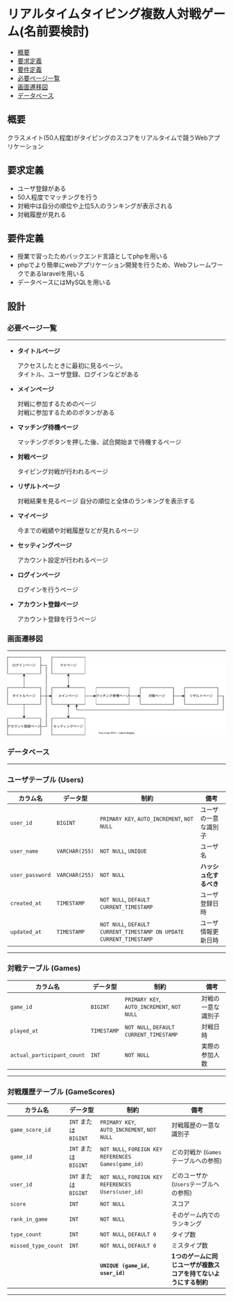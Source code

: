# リアルタイムタイピング複数人対戦ゲーム(名前要検討)

- [概要](#概要)
- [要求定義](#要求定義)
- [要件定義](#要件定義)
- [必要ページ一覧](#必要ページ一覧)
- [画面遷移図](#画面遷移図)
- [データベース](#データベース)

## 概要
クラスメイト(50人程度)がタイピングのスコアをリアルタイムで競うWebアプリケーション

## 要求定義
- ユーザ登録がある
- 50人程度でマッチングを行う
- 対戦中は自分の順位や上位5人のランキングが表示される
- 対戦履歴が見れる

## 要件定義
- 授業で習ったためバックエンド言語としてphpを用いる
- phpでより簡単にwebアプリケーション開発を行うため、Webフレームワークであるlaravelを用いる
- データベースにはMySQLを用いる

## 設計
### 必要ページ一覧
--- 
- **タイトルページ**
    
    アクセスしたときに最初に見るページ。<br>
    タイトル、ユーザ登録、ログインなどがある

- **メインページ**

    対戦に参加するためのページ<br>
    対戦に参加するためのボタンがある<br>

- **マッチング待機ページ**

    マッチングボタンを押した後、試合開始まで待機するページ

- **対戦ページ**

    タイピング対戦が行われるページ<br>

- **リザルトページ**

    対戦結果を見るページ
    自分の順位と全体のランキングを表示する

- **マイページ**
    
    今までの戦績や対戦履歴などが見れるページ

- **セッティングページ**

    アカウント設定が行われるページ

- **ログインページ**
    
    ログインを行うページ

- **アカウント登録ページ**

    アカウント登録を行うページ


### 画面遷移図
---
![画面遷移図](./assets/画面遷移図.svg)

### データベース
---
### ユーザテーブル (Users)

| カラム名          | データ型          | 制約                                                   | 備考                                               |
| ----------------- | ----------------- | ------------------------------------------------------ | -------------------------------------------------- |
| `user_id`         | `BIGINT` | `PRIMARY KEY`, `AUTO_INCREMENT`, `NOT NULL`            | ユーザの一意な識別子                               |
| `user_name`       | `VARCHAR(255)`    | `NOT NULL`, `UNIQUE`                         | ユーザ名        |
| `user_password`   | `VARCHAR(255)`    | `NOT NULL`                                             | **ハッシュ化するべき**       |
| `created_at`      | `TIMESTAMP`       | `NOT NULL`, `DEFAULT CURRENT_TIMESTAMP`                | ユーザ登録日時                             |
| `updated_at`      | `TIMESTAMP`       | `NOT NULL`, `DEFAULT CURRENT_TIMESTAMP ON UPDATE CURRENT_TIMESTAMP` | ユーザ情報更新日時                         |

---

### 対戦テーブル (Games)

| カラム名                     | データ型          | 制約                                        | 備考                                     |
| ---------------------------- | ----------------- | ------------------------------------------- | ---------------------------------------- |
| `game_id`                    | `BIGINT` | `PRIMARY KEY`, `AUTO_INCREMENT`, `NOT NULL` | 対戦の一意な識別子                         |
| `played_at`                  | `TIMESTAMP`       | `NOT NULL`, `DEFAULT CURRENT_TIMESTAMP`                           | 対戦日時             |
| `actual_participant_count` | `INT`             | `NOT NULL`                                    | 実際の参加人数               |


---

### 対戦履歴テーブル (GameScores)

| カラム名                | データ型          | 制約                                                                 | 備考                                                         |
| ----------------------- | ----------------- | -------------------------------------------------------------------- | ------------------------------------------------------------ |
| `game_score_id`         | `INT` または `BIGINT` | `PRIMARY KEY`, `AUTO_INCREMENT`, `NOT NULL`                          | 対戦履歴の一意な識別子                                       |
| `game_id`               | `INT` または `BIGINT` | `NOT NULL`, `FOREIGN KEY REFERENCES Games(game_id)`                  | どの対戦か (`Games`テーブルへの参照)                         |
| `user_id`               | `INT` または `BIGINT` | `NOT NULL`, `FOREIGN KEY REFERENCES Users(user_id)`                  | どのユーザか (`Users`テーブルへの参照)                       |
| `score`                 | `INT`             | `NOT NULL`                                                           | スコア                                                       |
| `rank_in_game`          | `INT`             | `NOT NULL`                                                           | そのゲーム内でのランキング                                   |
| `type_count`     | `INT`             | `NOT NULL`, `DEFAULT 0`                                              | タイプ数                                                 |
| `missed_type_count`     | `INT`             | `NOT NULL`, `DEFAULT 0`                                              | ミスタイプ数                                                 |
|                         |                   | **`UNIQUE (game_id, user_id)`** | **1つのゲームに同じユーザが複数スコアを持てないようにする制約** |

---
